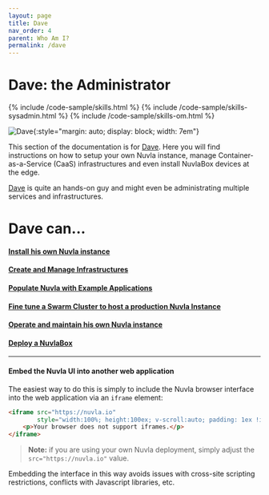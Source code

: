 ```yaml
---
layout: page
title: Dave
nav_order: 4
parent: Who Am I?
permalink: /dave
---
```



# Dave: the Administrator

{% include /code-sample/skills.html %} {% include /code-sample/skills-sysadmin.html %} {% include /code-sample/skills-om.html %} 

![Dave](/assets/img/dave.png){:style="margin: auto; display: block; width: 7em"}


This section of the documentation is for [Dave](/whoami#dave-the-administrator).  Here you will find instructions on how to setup your own Nuvla instance, manage Container-as-a-Service (CaaS) infrastructures and even install NuvlaBox devices at the edge.

[Dave](/whoami#dave-the-administrator) is quite an hands-on guy and might even be administrating multiple services and infrastructures. 


# Dave can...

#### [Install his own Nuvla instance](/nuvla/installation)
#### [Create and Manage Infrastructures](/nuvla/infrastructures)
#### [Populate Nuvla with Example Applications](/nuvla/installation/example-apps)
#### [Fine tune a Swarm Cluster to host a production Nuvla Instance](/nuvla/installation/production#deploy-additional-caas-services)
#### [Operate and maintain his own Nuvla instance](/nuvla/installation/operation-maintenance)
#### [Deploy a NuvlaBox](/nuvlabox/nuvlabox)
---
#### Embed the Nuvla UI into another web application 

The easiest way to do this is simply to include the Nuvla browser interface into the web application via an `iframe` element:

```html
<iframe src="https://nuvla.io"
        style="width:100%; height:100ex; v-scroll:auto; padding: 1ex !important; margin: 0 !important">
    <p>Your browser does not support iframes.</p>
</iframe>
```


> **Note:** if you are using your own Nuvla deployment, simply adjust the `src="https://nuvla.io"` value.

Embedding the interface in this way avoids issues with cross-site scripting restrictions, conflicts with Javascript libraries, etc.


